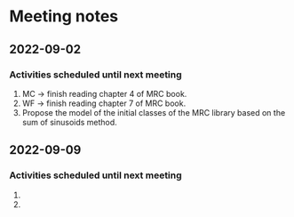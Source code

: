 # Meeting notes
## 2022-09-02
### Activities scheduled until next meeting
1. MC -> finish reading chapter 4 of MRC book.
2. WF -> finish reading chapter 7 of MRC book.
3. Propose the model of the initial classes of the MRC library based on the sum of sinusoids method.

## 2022-09-09
### Activities scheduled until next meeting
1.
2. 
